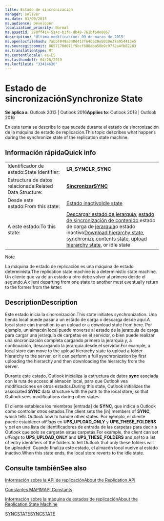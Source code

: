 ```yaml
---
title: Estado de sincronización
manager: soliver
ms.date: 03/09/2015
ms.audience: Developer
localization_priority: Normal
ms.assetid: 270ff414-514c-b1fc-db48-761bf6de8867
description: 'Última modificación: 09 de marzo de 2015'
ms.openlocfilehash: 7abbf049a848d417f640528e5030e37a954413e5
ms.sourcegitcommit: 8657170d071f9bcf680aba50b9c07f2a4fb82283
ms.translationtype: MT
ms.contentlocale: es-ES
ms.lasthandoff: 04/28/2019
ms.locfileid: "33414630"
---
```

# <a name="synchronize-state"></a><span data-ttu-id="21311-103">Estado de sincronización</span><span class="sxs-lookup"><span data-stu-id="21311-103">Synchronize State</span></span>

  
  
<span data-ttu-id="21311-104">**Se aplica a**: Outlook 2013 | Outlook 2016</span><span class="sxs-lookup"><span data-stu-id="21311-104">**Applies to**: Outlook 2013 | Outlook 2016</span></span> 
  
 <span data-ttu-id="21311-105">En este tema se describe lo que sucede durante el estado de sincronización de la máquina de estado de replicación.</span><span class="sxs-lookup"><span data-stu-id="21311-105">This topic describes what happens during the synchronize state of the replication state machine.</span></span> 
  
## <a name="quick-info"></a><span data-ttu-id="21311-106">Información rápida</span><span class="sxs-lookup"><span data-stu-id="21311-106">Quick info</span></span>

|||
|:-----|:-----|
|<span data-ttu-id="21311-107">Identificador de estado:</span><span class="sxs-lookup"><span data-stu-id="21311-107">State Identifier:</span></span>  <br/> |<span data-ttu-id="21311-108">**LR_SYNC**</span><span class="sxs-lookup"><span data-stu-id="21311-108">**LR_SYNC**</span></span> <br/> |
|<span data-ttu-id="21311-109">Estructura de datos relacionada:</span><span class="sxs-lookup"><span data-stu-id="21311-109">Related Data Structure:</span></span>  <br/> |<span data-ttu-id="21311-110">**[Sincronizar](sync.md)**</span><span class="sxs-lookup"><span data-stu-id="21311-110">**[SYNC](sync.md)**</span></span> <br/> |
|<span data-ttu-id="21311-111">Desde este estado:</span><span class="sxs-lookup"><span data-stu-id="21311-111">From this state:</span></span>  <br/> |[<span data-ttu-id="21311-112">Estado inactivo</span><span class="sxs-lookup"><span data-stu-id="21311-112">Idle state</span></span>](idle-state.md) <br/> |
|<span data-ttu-id="21311-113">A este estado:</span><span class="sxs-lookup"><span data-stu-id="21311-113">To this state:</span></span>  <br/> |<span data-ttu-id="21311-114">[Descargar estado de jerarquía,](download-hierarchy-state.md) [estado de sincronización de contenido,](synchronize-contents-state.md)estado de carga de [jerarquía](upload-hierarchy-state.md)o estado inactivo</span><span class="sxs-lookup"><span data-stu-id="21311-114">[Download hierarchy state](download-hierarchy-state.md), [synchronize contents state](synchronize-contents-state.md), [upload hierarchy state](upload-hierarchy-state.md), or idle state</span></span>  <br/> |
   
> [!NOTE]
> <span data-ttu-id="21311-115">La máquina de estado de replicación es una máquina de estado determinista.</span><span class="sxs-lookup"><span data-stu-id="21311-115">The replication state machine is a deterministic state machine.</span></span> <span data-ttu-id="21311-116">Un cliente que va de un estado a otro debe volver al primero desde el segundo.</span><span class="sxs-lookup"><span data-stu-id="21311-116">A client departing from one state to another must eventually return to the former from the latter.</span></span> 
  
## <a name="description"></a><span data-ttu-id="21311-117">Description</span><span class="sxs-lookup"><span data-stu-id="21311-117">Description</span></span>

<span data-ttu-id="21311-118">Este estado inicia la sincronización.</span><span class="sxs-lookup"><span data-stu-id="21311-118">This state initiates synchronization.</span></span> <span data-ttu-id="21311-119">Una tienda local puede pasar a un estado de carga o descarga desde aquí.</span><span class="sxs-lookup"><span data-stu-id="21311-119">A local store can transition to an upload or a download state from here.</span></span> <span data-ttu-id="21311-120">Por ejemplo, un almacén local puede moverse al estado de la jerarquía de carga para cargar una jerarquía de carpetas en el servidor, o bien puede realizar una sincronización completa cargando primero la jerarquía y, a continuación, descargando la jerarquía desde el servidor.</span><span class="sxs-lookup"><span data-stu-id="21311-120">For example, a local store can move to the upload hierarchy state to upload a folder hierarchy to the server, or it can perform a full synchronization by first uploading the hierarchy and then downloading the hierarchy from the server.</span></span>
  
<span data-ttu-id="21311-121">Durante este estado, Outlook inicializa la estructura de datos **sync** asociada con la ruta de acceso al almacén local, para que Outlook vea modificaciones en otros estados.</span><span class="sxs-lookup"><span data-stu-id="21311-121">During this state, Outlook initializes the associated **SYNC** data structure with the path to the local store, so that Outlook sees modifications during other states.</span></span> 
  
<span data-ttu-id="21311-122">El cliente establece los miembros [entrada] de **SYNC**, que indica a Outlook cómo controlar otros estados.</span><span class="sxs-lookup"><span data-stu-id="21311-122">The client sets the [in] members of **SYNC**, which tells Outlook how to handle other states.</span></span> <span data-ttu-id="21311-123">Por ejemplo, el cliente puede establecer  *ulFlags*  en **UPS_UPLOAD_ONLY** y **UPS_THESE_FOLDERS** y  *pel*  en una lista de identificadores de entrada de las carpetas para decir a Outlook que solo se cargarán estas carpetas.</span><span class="sxs-lookup"><span data-stu-id="21311-123">For example, the client can set  *ulFlags*  to **UPS_UPLOAD_ONLY** and **UPS_THESE_FOLDERS** and  *pel*  to a list of entry identifiers of the folders to tell Outlook that only these folders will be uploaded.</span></span> <span data-ttu-id="21311-124">Cuando finaliza este estado, el almacén local vuelve al estado inactivo.</span><span class="sxs-lookup"><span data-stu-id="21311-124">When this state ends, the local store reverts to the idle state.</span></span> 
  
## <a name="see-also"></a><span data-ttu-id="21311-125">Consulte también</span><span class="sxs-lookup"><span data-stu-id="21311-125">See also</span></span>



[<span data-ttu-id="21311-126">Información sobre la API de replicación</span><span class="sxs-lookup"><span data-stu-id="21311-126">About the Replication API</span></span>](about-the-replication-api.md)
  
[<span data-ttu-id="21311-127">Constantes MAPI</span><span class="sxs-lookup"><span data-stu-id="21311-127">MAPI Constants</span></span>](mapi-constants.md)
  
[<span data-ttu-id="21311-128">Información sobre la máquina de estados de replicación</span><span class="sxs-lookup"><span data-stu-id="21311-128">About the Replication State Machine</span></span>](about-the-replication-state-machine.md)
  
[<span data-ttu-id="21311-129">SYNCSTATE</span><span class="sxs-lookup"><span data-stu-id="21311-129">SYNCSTATE</span></span>](syncstate.md)

